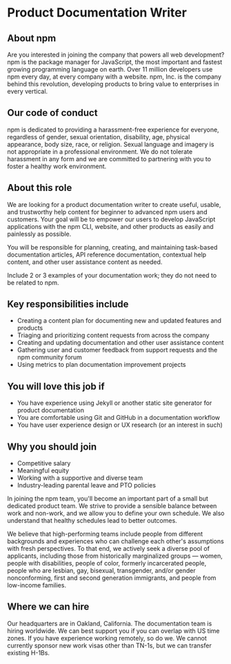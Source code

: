 # Product Documentation Writer

## About npm

Are you interested in joining the company that powers all web
development?  npm is the package manager for JavaScript, the most
important and fastest growing programming language on earth.  Over 11
million developers use npm every day, at every company with a website.
npm, Inc. is the company behind this revolution, developing products
to bring value to enterprises in every vertical.

## Our code of conduct

npm is dedicated to providing a harassment-free experience for everyone, regardless of gender, sexual orientation, disability, age, physical appearance, body size, race, or religion. Sexual language and imagery is not appropriate in a professional environment. We do not tolerate harassment in any form and we are committed to partnering with you to foster a healthy work environment.

## About this role

We are looking for a product documentation writer to create useful, usable, and trustworthy help content for beginner to advanced npm users and customers. Your goal will be to empower our users to develop JavaScript applications with the npm CLI, website, and other products as easily and painlessly as possible.

You will be responsible for planning, creating, and maintaining task-based documentation articles, API reference documentation, contextual help content, and other user assistance content as needed.

Include 2 or 3 examples of your documentation work; they do not need to be related to npm.

## Key responsibilities include

- Creating a content plan for documenting new and updated features and products
- Triaging and prioritizing content requests from across the company
- Creating and updating documentation and other user assistance content
- Gathering user and customer feedback from support requests and the npm community forum
- Using metrics to plan documentation improvement projects

## You will love this job if

- You have experience using Jekyll or another static site generator for product documentation
- You are comfortable using Git and GitHub in a documentation workflow
- You have user experience design or UX research (or an interest in such)

## Why you should join

- Competitive salary
- Meaningful equity
- Working with a supportive and diverse team
- Industry-leading parental leave and PTO policies

In joining the npm team, you'll become an important part of a small
but dedicated product team.  We strive to provide a sensible
balance between work and non-work, and we allow you to define your own
schedule.  We also understand that healthy schedules lead to better
outcomes.

We believe that high-performing teams include people from different
backgrounds and experiences who can challenge each other's assumptions
with fresh perspectives. To that end, we actively seek a diverse pool
of applicants, including those from historically marginalized groups —
women, people with disabilities, people of color, formerly
incarcerated people, people who are lesbian, gay, bisexual,
transgender, and/or gender nonconforming, first and second generation
immigrants, and people from low-income families.

## Where we can hire

Our headquarters are in Oakland, California. The documentation team is hiring
worldwide. We can best support you if you can overlap with US time zones.
If you have experience working remotely, so do we.  We cannot
currently sponsor new work visas other than TN-1s, but we can transfer
existing H-1Bs.
